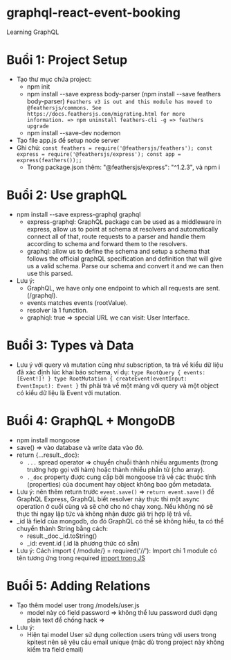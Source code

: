 # graphql-react-event-booking
Learning GraphQL
# Buổi 1: Project Setup
* Tạo thư mục chứa project: 
  * npm init
  * npm install --save express body-parser (npm install --save feathers body-parser) `Feathers v3 is out and this module has moved to @feathersjs/commons. See https://docs.feathersjs.com/migrating.html for more information. => npm uninstall feathers-cli -g => feathers upgrade` 
  * npm install --save-dev nodemon
* Tạo file app.js để setup node server
* Ghi chú: 
`const feathers = require('@feathersjs/feathers');
const express = require('@feathersjs/express');
const app = express(feathers());;`
  * Trong package.json thêm: "@feathersjs/express": "^1.2.3", và npm i
# Buổi 2: Use graphQL
* npm install --save express-graphql graphql
  * express-graphql: GraphQL package can be used as a middleware in express, allow us to point at schema at resolvers and automatically connect all of that, route requests to a parser and handle them according to schema and forward them to the resolvers.
  * graphql: allow us to define the schema and setup a schema that follows the official graphQL specification and definition that will give us a valid schema. Parse our schema and convert it and we can then use this parsed.
* Lưu ý: 
  * GraphQL, we have only one endpoint to which all requests are sent. (/graphql).
  * events matches events (rootValue).
  * resolver là 1 function.
  * graphiql: true => special URL we can visit: User Interface.
# Buổi 3: Types và Data
* Lưu ý với query và mutation cũng như subscription, ta trả về kiểu dữ liệu đã xác định lúc khai báo schema, ví dụ: 
	`type RootQuery {
        events:  [Event!]!
    }
    type RootMutation {
        createEvent(eventInput: EventInput): Event
    }` thì phải trả về một mảng với query và một object có kiểu dữ liệu là Event với mutation.
# Buổi 4: GraphQL + MongoDB
* npm install mongoose
* save() => vào database và write data vào đó.
* return {...result._doc}: 
  * `...` spread operator => chuyển chuỗi thành nhiều arguments (trong trường hợp gọi với hàm) hoặc thành nhiều phần tử (cho array).
  * `._doc` property được cung cấp bởi mongoose trả về các thuộc tính (properties) của document hay object không bao gồm metadata.
* Lưu ý: nên thêm return trước `event.save()` => `return event.save()` để GraphQL Express, GraphQL biết resolver này thực thi một async operation ở cuối cùng và sẽ chờ cho nó chạy xong. Nếu không nó sẽ thực thi ngay lập tức và không nhận được giá trị hợp lệ trả về.
* _id là field của mongodb, do đó GraphQL có thể sẽ không hiểu, ta có thể chuyển thành String bằng cách: 
  * result._doc._id.toString() 
  * _id: event.id (.id là phương thức có sẵn)
* Lưu ý: Cách import { /module/}  = required('//'): Import chỉ 1 module có tên tương ứng trong required [import trong JS](https://developer.mozilla.org/en-US/docs/Web/JavaScript/Reference/Statements/import)
# Buổi 5: Adding Relations
* Tạo thêm model user trong /models/user.js
  * model này có field password => không thể lưu password dưới dạng plain text để chống hack => 
* Lưu ý: 
  * Hiện tại model User sử dụng collection users trùng với users trong kpitest nên sẽ yêu cầu email unique (mặc dù trong project này không kiểm tra field email)